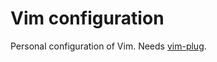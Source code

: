 # Vim configuration
Personal configuration of Vim. Needs [vim-plug](https://github.com/junegunn/vim-plug).
